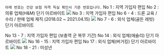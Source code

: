 `아래 번호는 건강 보험 자격 득실 확인서 기준 번호입니다.`
No 1 : 지역 가입자 편입
No 2 : 의류 업체(H&M) 단기 아르바이트
![](https://i.imgur.com/Pv7Fqha.png)
No 3 : 지역 가입자 편입
No 6 - 4 : 드론 교육 / 수리 / 판매 업체 재직 (2018.02 ~ 2021.04.15)
![](https://i.imgur.com/dl3pxA1.png)
No 7 - 6 : 외식 업체(골든 레빗) 단기 아르바이트

No 13 - 7 : 지역 가입자 편입 (보충역 군 복무 기간)
No 14 : 외식 업체(애슐리) 단기 아르바이트
![](https://i.imgur.com/hmOS76E.png)
No 16 - 15 : 지역 가입자 편입
No 17 : 외식 업체(버거킹) 단기 아르바이트
![](https://i.imgur.com/8qQ3ygN.png)
No 18 - 21 : 미성년

